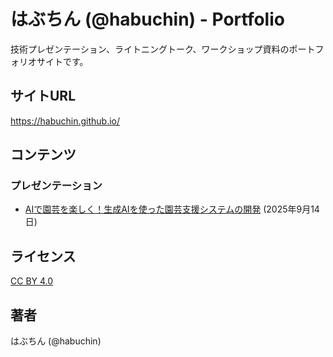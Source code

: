 # はぶちん (@habuchin) - Portfolio

技術プレゼンテーション、ライトニングトーク、ワークショップ資料のポートフォリオサイトです。

## サイトURL

https://habuchin.github.io/

## コンテンツ

### プレゼンテーション

- [AIで園芸を楽しく！生成AIを使った園芸支援システムの開発](https://habuchin.github.io/presen/2025-09-14-ai-gardening/) (2025年9月14日)

## ライセンス

[CC BY 4.0](https://creativecommons.org/licenses/by/4.0/)

## 著者

はぶちん (@habuchin)